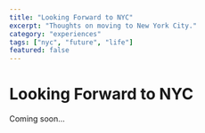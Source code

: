 ```yaml
---
title: "Looking Forward to NYC"
excerpt: "Thoughts on moving to New York City."
category: "experiences"
tags: ["nyc", "future", "life"]
featured: false
---
```


# Looking Forward to NYC

Coming soon...
